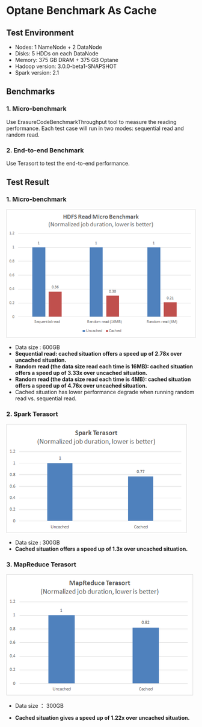Optane Benchmark As Cache
===============

Test Environment
----------------

* Nodes: 1 NameNode + 2 DataNode
* Disks: 5 HDDs on each DataNode
* Memory: 375 GB DRAM + 375 GB Optane
* Hadoop version: 3.0.0-beta1-SNAPSHOT
* Spark version: 2.1

Benchmarks 
-------------------------

### 1. Micro-benchmark
Use ErasureCodeBenchmarkThroughput tool to measure the reading performance. Each test case will run in two modes: sequential read and random read.

### 2. End-to-end Benchmark
Use Terasort to test the end-to-end performance.

Test Result
-------------------------

### 1. Micro-benchmark
![Micro benchmark using 600GB data][1]
* Data size : 600GB
* **Sequential read: cached situation offers a speed up of 2.78x over uncached situation.**
* **Random read (the data size read each time is 16MB): cached situation offers a speed up of 3.33x over uncached situation.**
* **Random read (the data size read each time is 4MB): cached situation offers a speed up of 4.76x over uncached situation.**
* Cached situation has lower performance degrade when running random read vs. sequential read.

### 2. Spark Terasort
![Spark Terasort benchmark using 300GB data][2]
* Data size : 300GB
* **Cached situation offers a speed up of 1.3x over  uncached situation.**

### 3. MapReduce Terasort
![MapReduce Terasort benchmark using 300GB data][3]
* Data size ： 300GB
* **Cached situation gives a speed up of 1.22x over uncached situation.**
  


  [1]: ./images/1502345240892.jpg
  [2]: ./images/1502343336987.jpg
  [3]: ./images/1502347373327.jpg